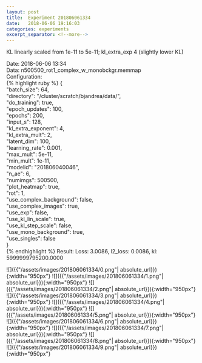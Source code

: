 ```yaml
---
layout: post
title:  Experiment 201806061334
date:   2018-06-06 19:16:03
categories: experiments
excerpt_separator: <!--more-->
---
```

KL linearly scaled from 1e-11 to 5e-11; kl_extra_exp 4 (slightly lower KL)  

 <!--more-->
Date: 2018-06-06 13:34  
Data: n500500_rot1_complex_w_monobckgr.memmap  
Configuration:   
{% highlight ruby %}
{  
    "batch_size": 64,   
    "directory": "/cluster/scratch/bjandrea/data/",   
    "do_training": true,   
    "epoch_updates": 100,   
    "epochs": 200,   
    "input_s": 128,   
    "kl_extra_exponent": 4,   
    "kl_extra_mult": 2,   
    "latent_dim": 100,   
    "learning_rate": 0.001,   
    "max_mult": 5e-11,   
    "min_mult": 1e-11,   
    "modelid": "201806040046",   
    "n_ae": 6,   
    "numimgs": 500500,   
    "plot_heatmap": true,   
    "rot": 1,   
    "use_complex_background": false,   
    "use_complex_images": true,   
    "use_exp": false,   
    "use_kl_lin_scale": true,   
    "use_kl_step_scale": false,   
    "use_mono_background": true,   
    "use_singles": false  
}  
{% endhighlight %}
Result: Loss: 3.0086, l2_loss: 0.0086, kl: 5999999795200.0000  

![]({{"/assets/images/201806061334/0.png"| absolute_url}}){:width="950px"}
![]({{"/assets/images/201806061334/1.png"| absolute_url}}){:width="950px"}
![]({{"/assets/images/201806061334/2.png"| absolute_url}}){:width="950px"}
![]({{"/assets/images/201806061334/3.png"| absolute_url}}){:width="950px"}
![]({{"/assets/images/201806061334/4.png"| absolute_url}}){:width="950px"}
![]({{"/assets/images/201806061334/5.png"| absolute_url}}){:width="950px"}
![]({{"/assets/images/201806061334/6.png"| absolute_url}}){:width="950px"}
![]({{"/assets/images/201806061334/7.png"| absolute_url}}){:width="950px"}
![]({{"/assets/images/201806061334/8.png"| absolute_url}}){:width="950px"}
![]({{"/assets/images/201806061334/9.png"| absolute_url}}){:width="950px"}
